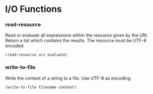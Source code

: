 # I/O Functions

### read-resource
Read or evaluate all expressions within the resource given by the URI. Return a list which contains the results.
The resource must be UTF-8 encoded. 
```
(read-resource uri evaluate)
```

### write-to-file
Write the content of a string to a file. Use UTF-8 as encoding.
```
(write-to-file filename content)
```
